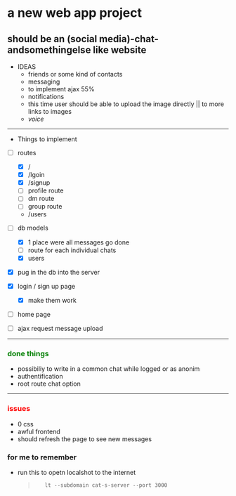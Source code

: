 # a new web app project

## should be an (social media)-chat-andsomethingelse like website

- IDEAS
  - friends or some kind of contacts
  - messaging
  - to implement ajax 55%
  - notifications
  - this time user should be able to upload the image directly || to more links to images
  - _voice_

---

- Things to implement
- [ ] routes
  - [x] /
  - [x] /lgoin
  - [x] /signup
  - [ ] profile route
  - [ ] dm route
  - [ ] group route
  - /users
- [ ] db models

  - [x] 1 place were all messages go done
  - [ ] route for each individual chats
  - [x] users

- [x] pug in the db into the server
- [x] login / sign up page
  - [x] make them work
- [ ] home page
- [ ] ajax request message upload

---

### <p style="color:green">done things<p>

- possibiliy to write in a common chat while logged or as anonim
- authentification
- root route chat option

---

### <p style="color:red">issues<p>

- 0 css
- awful frontend
- should refresh the page to see new messages

### for me to remember

- run this to opetn localshot to the internet
  >        lt --subdomain cat-s-server --port 3000
